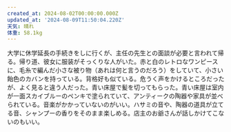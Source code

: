 ```yaml
---
created_at: 2024-08-02T00:00:00.000Z
updated_at: '2024-08-09T11:50:04.220Z'
天気: 晴れ
体重: 58.1kg
---
```


大学に休学延長の手続きをしに行くが、主任の先生との面談が必要と言われて帰る。帰り道、彼女に服装がそっくりな人がいた。赤と白のレトロなワンピースに、毛糸で編んだ小さな被り物（あれは何と言うのだろう）をしていて、小さい飴色のカバンを持っている。背格好も似ている。危うく声をかけるところだったが、よく見ると違う人だった。青い床屋で髪を切ってもらった。青い床屋は室内が一面スカイブルーのペンキで塗られていて、アンティークの陶器や家具が並べられている。音楽がかかっていないのがいい。ハサミの音や、陶器の道具が立てる音、シャンプーの香りをそのまま楽しめる。店主のお爺さんが話しかけてこないのもいい。
